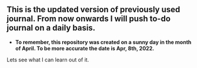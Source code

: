 This is the updated version of previously used journal.
From now onwards I will push to-do journal on a daily basis.
---
* **To remember, this repository was created on a sunny day in the month
of April. To be more accurate the date is Apr, 8th, 2022.**

Lets see what I can learn out of it.
